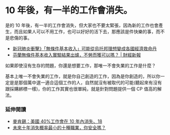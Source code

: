 # 10 年後，有一半的工作會消失。

是的 10 年後，有一半的工作會消失，但大家也不要太緊張，因為新的工作也會產生，而且如果人可以不用工作，也可以好好的活下去，那應該是件快樂的事，而不是悲傷的事。

- [新冠肺炎衝擊》「無條件基本收入」可能從烏托邦理想變成各國經濟救命丹](https://www.storm.mg/article/2507499?page=1)
- [芬蘭無條件基本收入實驗結果出爐，不勞而獲可以嗎？ | 財經新報](https://finance.technews.tw/2020/05/23/finland-basic-income-experimental-results-released/)

如果即使沒有生存的問題，你還是想要工作，那唯一不會失業的工作是什麼？

基本上唯一不會失業的工作，就是你自己創造的工作，因為是你創造的，所以你一定是是那個萬中選一適合這個工作的人，自然就沒有被取代的可能(聽起來有沒有跟採購綁標一樣)，你的工作其實也很單純，就是針對問題提供一個 CP 值高的解法。

### 延伸閱讀

- [麥肯錫：美國 40%工作會在 10 年內消失、18](https://www.bnext.com.tw/article/55386/mckinsey-future-of-work-in-america)
- [未來十年消失概率最小的十種職業，你安全嗎？](https://gvlf.gvm.com.tw/article.html?id=59662)
